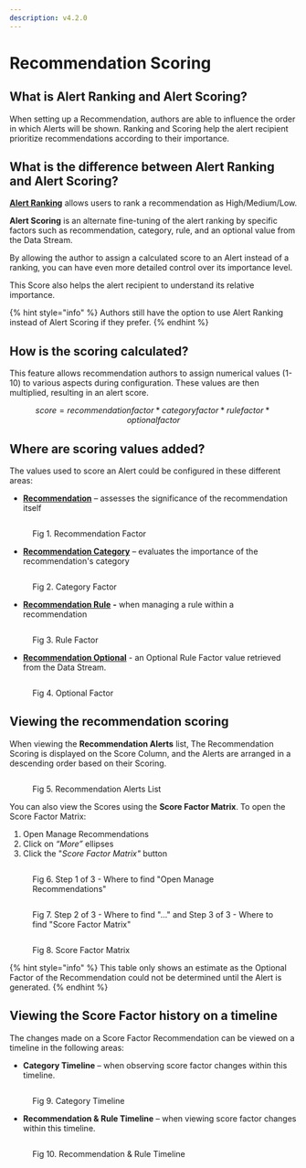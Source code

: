 ```yaml
---
description: v4.2.0
---
```


# Recommendation Scoring

## What is Alert Ranking and Alert Scoring?

When setting up a Recommendation, authors are able to influence the order in which Alerts will be shown. Ranking and Scoring help the alert recipient prioritize recommendations according to their importance.&#x20;

## What is the difference between Alert Ranking and Alert Scoring?

[**Alert Ranking**](../../how-tos/recommendations/create-rules.md#create-rules) allows users to rank a recommendation as High/Medium/Low.&#x20;

**Alert Scoring** is an alternate fine-tuning of the alert ranking by specific factors such as recommendation, category, rule, and an optional value from the Data Stream.

By allowing the author to assign a calculated score to an Alert instead of a ranking, you can have even more detailed control over its importance level.&#x20;

This Score also helps the alert recipient to understand its relative importance.&#x20;

{% hint style="info" %}
Authors still have the option to use Alert Ranking instead of Alert Scoring if they prefer.
{% endhint %}

## How is the scoring calculated?

This feature allows recommendation authors to assign numerical values (1-10) to various aspects during configuration. These values are then multiplied, resulting in an alert score.

$$
score = recommendation factor * category factor * rule factor * optional factor
$$

## Where are scoring values added?

The values used to score an Alert could be configured in these different areas:

* [**Recommendation**](../../how-tos/recommendations/manage-recommendations.md#create-a-recommendation) – assesses the significance of the recommendation itself

<figure><img src="../../.gitbook/assets/Fig 1. Recommendation Factor.PNG" alt=""><figcaption><p>Fig 1. Recommendation Factor</p></figcaption></figure>

* [**Recommendation Category**](../../how-tos/manage-categories.md#adding-a-new-category) – evaluates the importance of the recommendation's category

<figure><img src="../../.gitbook/assets/Fig 2. Category Factor.PNG" alt=""><figcaption><p>Fig 2. Category Factor</p></figcaption></figure>

* [**Recommendation Rule**](../../how-tos/recommendations/create-rules.md#create-rules) **-** when managing a rule within a recommendation

<figure><img src="../../.gitbook/assets/Fig 3. Rule Factor.PNG" alt=""><figcaption><p>Fig 3. Rule Factor</p></figcaption></figure>

* [**Recommendation Optional**](../../how-tos/recommendations/create-rules.md#create-rules) - an Optional Rule Factor value retrieved from the Data Stream.&#x20;

<figure><img src="../../.gitbook/assets/Fig 4. Optional Factor.PNG" alt=""><figcaption><p>Fig 4. Optional Factor</p></figcaption></figure>

## Viewing the recommendation scoring

When viewing the **Recommendation Alerts** list, The Recommendation Scoring is displayed on the Score Column, and the Alerts are arranged in a descending order based on their Scoring.

<figure><img src="../../.gitbook/assets/Fig 5. Recommendation Alerts List.PNG" alt=""><figcaption><p>Fig 5. Recommendation Alerts List</p></figcaption></figure>

You can also view the Scores using the **Score Factor Matrix**. To open the Score Factor Matrix:

1. Open Manage Recommendations
2. Click on _“More”_ ellipses
3. Click the "_Score Factor Matrix"_ button

<figure><img src="../../.gitbook/assets/Fig 6. Step 1 of 3 - Where to find Open Manage Recommendations.PNG" alt=""><figcaption><p>Fig 6. Step 1 of 3 - Where to find "Open Manage Recommendations"</p></figcaption></figure>

<figure><img src="../../.gitbook/assets/Fig 7. Step 2 of 3 - Where to find ... and Step 3 of 3 - Where to find Score Factor Matrix.PNG" alt=""><figcaption><p>Fig 7. Step 2 of 3 - Where to find "..." and Step 3 of 3 - Where to find "Score Factor Matrix"</p></figcaption></figure>

<figure><img src="../../.gitbook/assets/Fig 8. Score Factor Matrix.PNG" alt=""><figcaption><p>Fig 8. Score Factor Matrix</p></figcaption></figure>

{% hint style="info" %}
This table only shows an estimate as the Optional Factor of the Recommendation could not be determined until the Alert is generated.
{% endhint %}

## Viewing the Score Factor history on a timeline

The changes made on a Score Factor Recommendation can be viewed on a timeline in the following areas:

* **Category Timeline** – when observing score factor changes within this timeline.

<figure><img src="../../.gitbook/assets/Fig 9. Category Timeline.PNG" alt=""><figcaption><p>Fig 9. Category Timeline</p></figcaption></figure>

* **Recommendation & Rule Timeline** – when viewing score factor changes within this timeline.

<figure><img src="../../.gitbook/assets/Fig 10. Recommendation &#x26; Rule Timeline.PNG" alt=""><figcaption><p>Fig 10. Recommendation &#x26; Rule Timeline</p></figcaption></figure>

